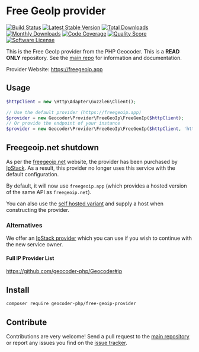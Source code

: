 # Free GeoIp provider
[![Build Status](https://travis-ci.org/geocoder-php/free-geoip-provider.svg?branch=master)](http://travis-ci.org/geocoder-php/free-geoip-provider)
[![Latest Stable Version](https://poser.pugx.org/geocoder-php/free-geoip-provider/v/stable)](https://packagist.org/packages/geocoder-php/free-geoip-provider)
[![Total Downloads](https://poser.pugx.org/geocoder-php/free-geoip-provider/downloads)](https://packagist.org/packages/geocoder-php/free-geoip-provider)
[![Monthly Downloads](https://poser.pugx.org/geocoder-php/free-geoip-provider/d/monthly.png)](https://packagist.org/packages/geocoder-php/free-geoip-provider)
[![Code Coverage](https://img.shields.io/scrutinizer/coverage/g/geocoder-php/free-geoip-provider.svg?style=flat-square)](https://scrutinizer-ci.com/g/geocoder-php/free-geoip-provider)
[![Quality Score](https://img.shields.io/scrutinizer/g/geocoder-php/free-geoip-provider.svg?style=flat-square)](https://scrutinizer-ci.com/g/geocoder-php/free-geoip-provider)
[![Software License](https://img.shields.io/badge/license-MIT-brightgreen.svg?style=flat-square)](LICENSE)

This is the Free GeoIp provider from the PHP Geocoder. This is a **READ ONLY** repository. See the
[main repo](https://github.com/geocoder-php/Geocoder) for information and documentation. 

Provider Website: https://freegeoip.app

## Usage
```php
$httpClient = new \Http\Adapter\Guzzle6\Client();

// Use the default provider (https://freegeoip.app)
$provider = new Geocoder\Provider\FreeGeoIp\FreeGeoIp($httpClient);
// Or provide the endpoint of your instance 
$provider = new Geocoder\Provider\FreeGeoIp\FreeGeoIp($httpClient, 'http://my.internal.geocoder/json/%s');
```

## Freegeoip.net shutdown
As per the [freegeoip.net](http://freegeoip.net/shutdown) website, the provider has been purchased by [IpStack](https://ipstack.com/).
As a result, this provider no longer uses this service with the default configuration.

By default, it will now use `freegeoip.app` (which provides a hosted version of the same API as `freegeoip.net`).

You can also use the [self hosted variant](https://github.com/apilayer/freegeoip/) and supply a host when constructing the provider.

### Alternatives
We offer an [IpStack provider](https://github.com/geocoder-php/ipstack-provider) which you can use if you wish to continue with the new service owner.

#### Full IP Provider List
https://github.com/geocoder-php/Geocoder#ip

## Install

```bash
composer require geocoder-php/free-geoip-provider
```

## Contribute

Contributions are very welcome! Send a pull request to the [main repository](https://github.com/geocoder-php/Geocoder) or 
report any issues you find on the [issue tracker](https://github.com/geocoder-php/Geocoder/issues).
